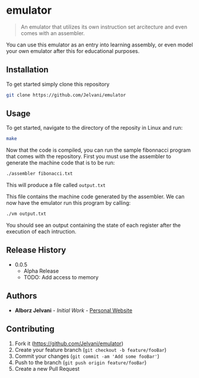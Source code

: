 # emulator
> An emulator that utilizes its own instruction set arcitecture and even comes with an assembler.
<!--
[![NPM Version][npm-image]][npm-url]
[![Build Status][travis-image]][travis-url]
[![Downloads Stats][npm-downloads]][npm-url]
 -->
You can use this emulator as an entry into learning assembly, or even model your own emulator after this for educational purposes. 


## Installation

To get started simply clone this repository

```sh
git clone https://github.com/Jelvani/emulator
```

## Usage

To get started, navigate to the directory of the reposity in Linux and run:
```sh
make
```
Now that the code is compiled, you can run the sample fibonnacci program that comes with the repository.
First you must use the assembler to generate the machine code that is to be run:
```sh
./assembler fibonacci.txt
```

This will produce a file called `output.txt`

This file contains the machine code generated by the assembler. We can now have the emulator run this program by calling:
```sh
./vm output.txt
```
You should see an output containing the state of each register after the execution of each intruction.


## Release History


* 0.0.5
    * Alpha Release
    * TODO: Add access to memory

## Authors

* **Alborz Jelvani** - *Initial Work* - [Personal Website](https:/alborzjelvani.com)


<!--Distributed under the XYZ license. See ``LICENSE`` for more information.

[https://github.com/yourname/github-link](https://github.com/dbader/)
 -->
## Contributing

1. Fork it (<https://github.com/Jelvani/emulator>)
2. Create your feature branch (`git checkout -b feature/fooBar`)
3. Commit your changes (`git commit -am 'Add some fooBar'`)
4. Push to the branch (`git push origin feature/fooBar`)
5. Create a new Pull Request

<!-- Markdown link & img dfn's 
[npm-image]: https://img.shields.io/npm/v/datadog-metrics.svg?style=flat-square
[npm-url]: https://npmjs.org/package/datadog-metrics
[npm-downloads]: https://img.shields.io/npm/dm/datadog-metrics.svg?style=flat-square
[travis-image]: https://img.shields.io/travis/dbader/node-datadog-metrics/master.svg?style=flat-square
[travis-url]: https://travis-ci.org/dbader/node-datadog-metrics
[wiki]: https://github.com/yourname/yourproject/wiki
-->
